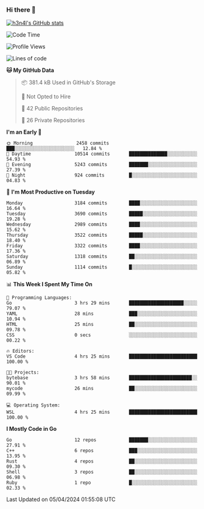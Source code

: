 ### Hi there 👋

[![h3n4l's GitHub stats](https://github-readme-stats.vercel.app/api?username=h3n4l&count_private=true&show_icons=true&theme=radical)](https://github.com/h3n4l/github-readme-stats)

<!--START_SECTION:waka-->
![Code Time](http://img.shields.io/badge/Code%20Time-1%2C854%20hrs%2046%20mins-blue)

![Profile Views](http://img.shields.io/badge/Profile%20Views-0-blue)

![Lines of code](https://img.shields.io/badge/From%20Hello%20World%20I%27ve%20Written-6.2%20million%20lines%20of%20code-blue)

**🐱 My GitHub Data** 

> 📦 381.4 kB Used in GitHub's Storage 
 > 
> 🚫 Not Opted to Hire
 > 
> 📜 42 Public Repositories 
 > 
> 🔑 26 Private Repositories 
 > 
**I'm an Early 🐤** 

```text
🌞 Morning                2458 commits        ███░░░░░░░░░░░░░░░░░░░░░░   12.84 % 
🌆 Daytime                10514 commits       ██████████████░░░░░░░░░░░   54.93 % 
🌃 Evening                5243 commits        ███████░░░░░░░░░░░░░░░░░░   27.39 % 
🌙 Night                  924 commits         █░░░░░░░░░░░░░░░░░░░░░░░░   04.83 % 
```
📅 **I'm Most Productive on Tuesday** 

```text
Monday                   3184 commits        ████░░░░░░░░░░░░░░░░░░░░░   16.64 % 
Tuesday                  3690 commits        █████░░░░░░░░░░░░░░░░░░░░   19.28 % 
Wednesday                2989 commits        ████░░░░░░░░░░░░░░░░░░░░░   15.62 % 
Thursday                 3522 commits        █████░░░░░░░░░░░░░░░░░░░░   18.40 % 
Friday                   3322 commits        ████░░░░░░░░░░░░░░░░░░░░░   17.36 % 
Saturday                 1318 commits        ██░░░░░░░░░░░░░░░░░░░░░░░   06.89 % 
Sunday                   1114 commits        █░░░░░░░░░░░░░░░░░░░░░░░░   05.82 % 
```


📊 **This Week I Spent My Time On** 

```text
💬 Programming Languages: 
Go                       3 hrs 29 mins       ████████████████████░░░░░   79.07 % 
YAML                     28 mins             ███░░░░░░░░░░░░░░░░░░░░░░   10.94 % 
HTML                     25 mins             ██░░░░░░░░░░░░░░░░░░░░░░░   09.78 % 
CSS                      0 secs              ░░░░░░░░░░░░░░░░░░░░░░░░░   00.22 % 

🔥 Editors: 
VS Code                  4 hrs 25 mins       █████████████████████████   100.00 % 

🐱‍💻 Projects: 
bytebase                 3 hrs 58 mins       ███████████████████████░░   90.01 % 
mycode                   26 mins             ██░░░░░░░░░░░░░░░░░░░░░░░   09.99 % 

💻 Operating System: 
WSL                      4 hrs 25 mins       █████████████████████████   100.00 % 
```

**I Mostly Code in Go** 

```text
Go                       12 repos            ███████░░░░░░░░░░░░░░░░░░   27.91 % 
C++                      6 repos             ███░░░░░░░░░░░░░░░░░░░░░░   13.95 % 
Rust                     4 repos             ██░░░░░░░░░░░░░░░░░░░░░░░   09.30 % 
Shell                    3 repos             ██░░░░░░░░░░░░░░░░░░░░░░░   06.98 % 
Ruby                     1 repo              █░░░░░░░░░░░░░░░░░░░░░░░░   02.33 % 
```




 Last Updated on 05/04/2024 01:55:08 UTC
<!--END_SECTION:waka-->

